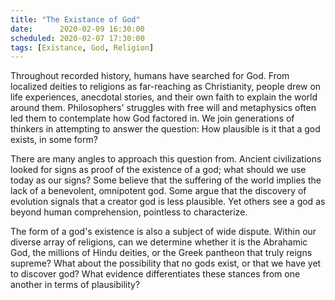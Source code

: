 ```yaml
---
title: "The Existance of God"
date:      2020-02-09 16:30:00
scheduled: 2020-02-07 17:30:00
tags: [Existance, God, Religion]
---
```

Throughout recorded history, humans have searched for God. From localized deities to religions as far-reaching as Christianity, people drew on life experiences, anecdotal stories, and their own faith to explain the world around them. Philosophers' struggles with free will and metaphysics often led them to contemplate how God factored in. We join generations of thinkers in attempting to answer the question: How plausible is it that a god exists, in some form?

There are many angles to approach this question from. Ancient civilizations looked for signs as proof of the existence of a god; what should we use today as our signs? Some believe that the suffering of the world implies the lack of a benevolent, omnipotent god. Some argue that the discovery of evolution signals that a creator god is less plausible. Yet others see a god as beyond human comprehension, pointless to characterize.

The form of a god's existence is also a subject of wide dispute. Within our diverse array of religions, can we determine whether it is the Abrahamic God, the millions of Hindu deities, or the Greek pantheon that truly reigns supreme? What about the possibility that no gods exist, or that we have yet to discover god? What evidence differentiates these stances from one another in terms of plausibility?
